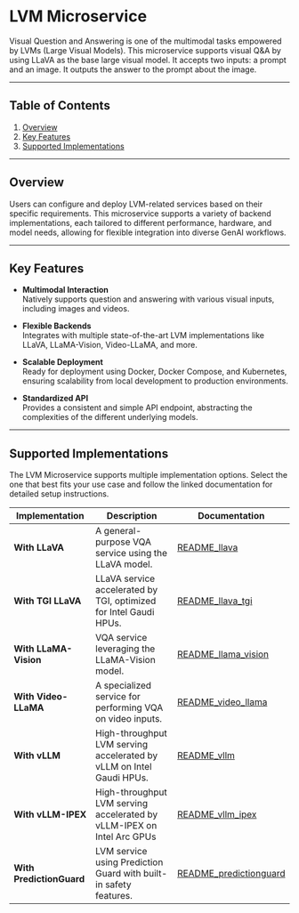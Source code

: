 # LVM Microservice

Visual Question and Answering is one of the multimodal tasks empowered by LVMs (Large Visual Models). This microservice supports visual Q&A by using LLaVA as the base large visual model. It accepts two inputs: a prompt and an image. It outputs the answer to the prompt about the image.

---

## Table of Contents

1. [Overview](#overview)
2. [Key Features](#key-features)
3. [Supported Implementations](#supported-implementations)

---

## Overview

Users can configure and deploy LVM-related services based on their specific requirements. This microservice supports a variety of backend implementations, each tailored to different performance, hardware, and model needs, allowing for flexible integration into diverse GenAI workflows.

---

## Key Features

- **Multimodal Interaction**  
  Natively supports question and answering with various visual inputs, including images and videos.

- **Flexible Backends**  
  Integrates with multiple state-of-the-art LVM implementations like LLaVA, LLaMA-Vision, Video-LLaMA, and more.

- **Scalable Deployment**  
  Ready for deployment using Docker, Docker Compose, and Kubernetes, ensuring scalability from local development to production environments.

- **Standardized API**  
  Provides a consistent and simple API endpoint, abstracting the complexities of the different underlying models.

---

## Supported Implementations

The LVM Microservice supports multiple implementation options. Select the one that best fits your use case and follow the linked documentation for detailed setup instructions.

| Implementation           | Description                                                            | Documentation                                           |
| ------------------------ | ---------------------------------------------------------------------- | ------------------------------------------------------- |
| **With LLaVA**           | A general-purpose VQA service using the LLaVA model.                   | [README_llava](src/README_llava.md)                     |
| **With TGI LLaVA**       | LLaVA service accelerated by TGI, optimized for Intel Gaudi HPUs.      | [README_llava_tgi](src/README_llava_tgi.md)             |
| **With LLaMA-Vision**    | VQA service leveraging the LLaMA-Vision model.                         | [README_llama_vision](src/README_llama_vision.md)       |
| **With Video-LLaMA**     | A specialized service for performing VQA on video inputs.              | [README_video_llama](src/README_video_llama.md)         |
| **With vLLM**            | High-throughput LVM serving accelerated by vLLM on Intel Gaudi HPUs.   | [README_vllm](src/README_vllm.md)                       |
| **With vLLM-IPEX**       | High-throughput LVM serving accelerated by vLLM-IPEX on Intel Arc GPUs | [README_vllm_ipex](src/README_vllm_ipex.md)             |
| **With PredictionGuard** | LVM service using Prediction Guard with built-in safety features.      | [README_predictionguard](src/README_predictionguard.md) |

